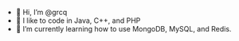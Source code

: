 - 👋 Hi, I’m @grcq
- 👀 I like to code in Java, C++, and PHP
- 🌱 I’m currently learning how to use MongoDB, MySQL, and Redis.

<!---
grcq is a ✨ special ✨ repository because its `README.md` (this file) appears on your GitHub profile.
You can click the Preview link to take a look at your changes.
--->
